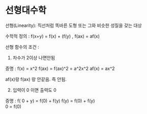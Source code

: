 # 선형대수학 

선형(Linearity): 직선처럼 똑바른 도형 또는 그와 비슷한 성질을 갖는 대상

수학적 정의 : f(x+y) = f(x) + (f(y)  , f(ax) = af(x)

선형 함수의 조건 : 


1) 차수가 2이상 나면안됨 

증명 : f(x) = x^2
f(ax) = f(ax)^2 = a^2x^2
af(x) = ax^2

af(x)랑 f(ax) 랑 안같음. 즉 안됨.


2) 입력이 0 이면 출력도 0

증명 : f( 0 + y) = f(0) + f(y)
f(y) = f(0) + f(y)  
0 = f(0)



